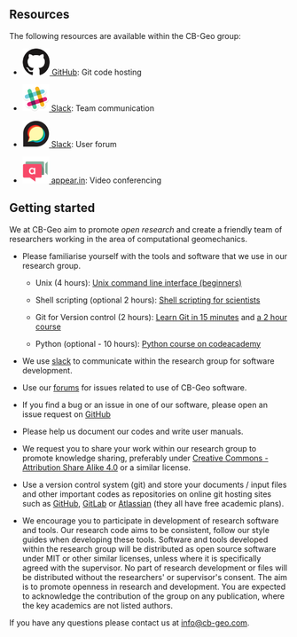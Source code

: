 ## Resources

The following resources are available within the CB-Geo group:

* [![github](images/github.png) GitHub](https://github.com/cb-geo): Git code hosting

* [![slack](images/slack.png) Slack](https://cb-geo.slack.com/): Team communication

* [![forum](images/discourse.png) Slack](https://forum.cb-geo.com/): User forum

* [![Whereby](images/appear.in.png) appear.in](https://whereby.com/cb-geo): Video conferencing

## Getting started

We at CB-Geo aim to promote *open research* and create a friendly team of researchers working in the area of computational geomechanics.

* Please familiarise yourself with the tools and software that we use in our research group.

    + Unix (4 hours): [Unix command line interface (beginners)](https://www.ucs.cam.ac.uk/docs/course-notes/unix-courses/UnixCLI/notes.pdf)

    + Shell scripting (optional 2 hours): [Shell scripting for scientists](https://www.ucs.cam.ac.uk/docs/course-notes/unix-courses/ShellScriptingSci)

    + Git for Version control (2 hours): [Learn Git in 15 minutes](https://try.github.io/levels/1/challenges/1) and [a 2 hour course](https://www.codecademy.com/learn/learn-git)

    + Python (optional - 10 hours): [Python course on codeacademy](https://www.codecademy.com/learn/python)

* We use [slack](https://cb-geo.slack.com) to communicate within the research group for software development.

* Use our [forums](https://www.cb-geo.com/forums) for issues related to use of CB-Geo software.

* If you find a bug or an issue in one of our software, please open an issue request on [GitHub](https://github.com/cb-geo)

* Please help us document our codes and write user manuals.

* We request you to share your work within our research group to promote knowledge sharing, preferably under [Creative Commons - Attribution Share Alike 4.0](https://creativecommons.org/licenses/by-sa/4.0/) or a similar license.

* Use a version control system (git) and store your documents / input files and other important codes as repositories on online git hosting sites such as [GitHub](https://github.com), [GitLab](https://gitlab.com/users/sign_in) or [Atlassian](https://bitbucket.org) (they all have free academic plans).

* We encourage you to participate in development of research software and tools. Our research code aims to be consistent, follow our style guides when developing these tools. Software and tools developed within the research group will be distributed as open source software under MIT or other similar licenses, unless where it is specifically agreed with the supervisor. No part of research development or files will be distributed without the researchers' or supervisor's consent. The aim is to promote openness in research and development. You are expected to acknowledge the contribution of the group on any publication, where the key academics are not listed authors.

If you have any questions please contact us at [info@cb-geo.com](mailto:info@cb-geo.com).
